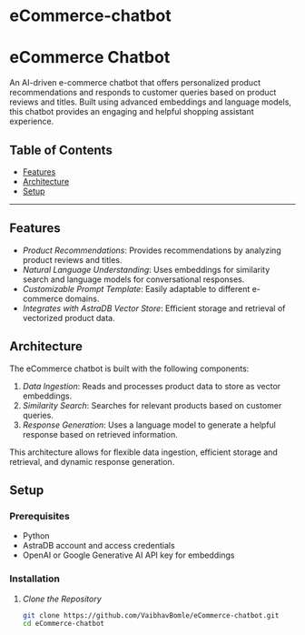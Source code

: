 # eCommerce-chatbot
# eCommerce Chatbot

An AI-driven e-commerce chatbot that offers personalized product recommendations and responds to customer queries based on product reviews and titles. Built using advanced embeddings and language models, this chatbot provides an engaging and helpful shopping assistant experience.

## Table of Contents
- [Features](#features)
- [Architecture](#architecture)
- [Setup](#setup)

---

## Features
- *Product Recommendations*: Provides recommendations by analyzing product reviews and titles.
- *Natural Language Understanding*: Uses embeddings for similarity search and language models for conversational responses.
- *Customizable Prompt Template*: Easily adaptable to different e-commerce domains.
- *Integrates with AstraDB Vector Store*: Efficient storage and retrieval of vectorized product data.

## Architecture

The eCommerce chatbot is built with the following components:
1. *Data Ingestion*: Reads and processes product data to store as vector embeddings.
2. *Similarity Search*: Searches for relevant products based on customer queries.
3. *Response Generation*: Uses a language model to generate a helpful response based on retrieved information.

This architecture allows for flexible data ingestion, efficient storage and retrieval, and dynamic response generation.

## Setup

### Prerequisites
- Python 
- AstraDB account and access credentials
- OpenAI or Google Generative AI API key for embeddings

### Installation

1. *Clone the Repository*
   ```bash
   git clone https://github.com/VaibhavBomle/eCommerce-chatbot.git
   cd eCommerce-chatbot
